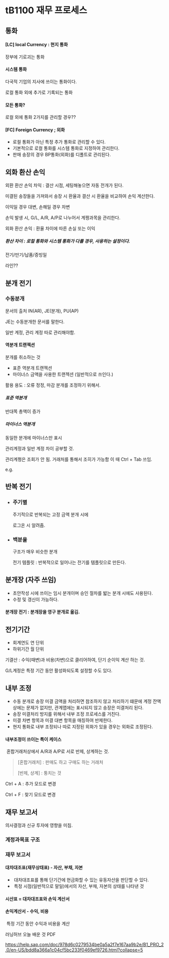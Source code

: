 # tB1100 재무 프로세스



## 통화

#### [LC] local Currency : 현지 통화

장부에 기로괴는 통화



#### 시스템 통화

다국적 기업의 지사에 쓰이는 통화이다.

로컬 통화 외에 추가로 기록되는 통화



#### 모든 통화?

로컬 외에 통화 2가지를 관리할 경우??



#### [FC] Foreign Currency ; 외화

- 로컬 통화가 아닌 특정 추가 통화로 관리할 수 있다.
- 기본적으로 로컬 통화를 시스템 통화로 지정하여 관리한다.
- 판매 송장의 경우 BP통화(외화)를 디폴트로 관리된다.



## 외화 환산 손익

외환 환산 손익 차익 : 결산 시점, 세팅해놓으면 자동 전개가 된다.

미결된 송장들을 가져와서 송장 시 환율과 결산 시 환율을 비교하여 손익 계산한다.

이익일 경우 대변, 손해일 경우 차변

손익 발생 시, G/L, A/R, A/P로 나누어서 계쩡과목을 관리한다.

외화 환산 손익 : 환율 차이에 따른 손실 또는 이익

##### 환산 차이 : 로컬 통화와 시스템 통화가 다를 경우, 사용하는 설정이다.



전기/만기/납품/증빙일

라인??



## 분개 전기

### 수동분개

문서의 출처 IN(AR), JE(분개), PU(AP)

JE는 수동분개한 문서를 말한다.

일반 계정, 관리 계정 따로 관리해야함.

#### 역분개 트랜젝션

분개를 취소하는 것

- 표준 역분개 트랜젝션
- 마이너스 금액을 사용한 트랜젝션 (일반적으로 쓰인다.)

활용 용도 : 오류 정정, 마감 분개를 조정하기 위해서.



##### 표준 역분개

반대쪽 총액이 증가



##### 마이너스  역분개

동일한 분개에 마이너스만 표시



관리계정과 일반 계정 차이 공부할 것.

관리계쩡은 조회가 안 됨. 거래처를 통해서 조히가 가능함 이 때 Ctrl + Tab 쓰임.

e.g.  





## 반복 전기

#### 

- ### 주기별

  주기적으로 반복되는 고정 금액 분개 시에 

  로그온 시 알려줌.

- ### 백분율

  구조가 매우 비슷한 분개

  전기 템플릿 : 반복적으로 일어나는 전기를 템플릿으로 만든다.

  



## 분개장 (자주 쓰임)

- 초안작성 시에 쓰이는 임시 분개이며 승인 절차를 밟는 분개 시에도 사용된다.
- 수정 및 갱신이 가능하다.

#### 분개장 전기 : 분개장을 영구 분개로 옮김.



## 전기기간

- 회계연도 연 단위
- 하위기간 월 단위

기결산 :  수익(때변)과 비용(차변)으로 클리어하여, 단기 순이익 계산 하는 것.

G/L계정은 특정 기간 동안 활성화되도록 설정할 수도 있다.



## 내부 조정

- 수동 분개로 송장 미결 금액을 처리하면 참조하지 않고 처리하기 떄문에 계정 잔액 상에는 문제가 없지만, 관계맵에는 표시되지 않고 송장은 미결처리 된다.
- 송장 미결처리 방지를 위해서 내부 조정 프로세스를 거친다.
- 미결 차변 항목과 미결 대변 항목을 매칭하여 반제한다.
- 현지 통화로 내부 조정되나  따로 지정된 외화가 있을 경우는 외화로 조정된다.



#### 내부조정이 쓰이는 특이 케이스

​	혼합거래처상에서 A/R과 A/P로 서로 반제, 상계하는 것.



> [혼합거래처] : 판매도 하고 구매도 하는 거래처
>
> [반제, 상계] : 퉁치는 것



Ctrl + A : 추가 모드로 변경

Ctrl + F : 찾기 모드로 변경





## 재무 보고서



의사결정과 신규 투자에 영향을 미침. 



### 계정과목표 구조



### 재무 보고서



#### 대차대조표(재무상태표) - 자산, 부채, 자본

- ​	대차대조표를 통해 단기간에 현금화할 수 있는 유동자산을 판단할 수 있다.
- ​	특정 시점(일반적으로 말일)에서의 자산, 부채, 자본의 상태를 나타낸 것

#### 시산표 = 대차대조표와 손익 계산서

#### 손익계산서 - 수익, 비용

​	특정 기간 동안 수익과 비용을 계산



러닝허브 오늘 배운 것 PDF 

https://help.sap.com/doc/978d6c0279534be0a5a2f7e167aa9b2e/B1_PRO_2.0/en-US/bdd8a366a1c04cf5bc233f0469ef9726.html?collapse=5
